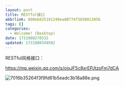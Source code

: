 ```yaml
---
layout: post
title: RESTful接口
abbrlink: 890eb825191249ea80774f3b5881385b
tags: []
categories:
  - Welcome! (Desktop)
date: 1731980270332
updated: 1731980349582
---
```


RESTful风格接口：

<https://mp.weixin.qq.com/s/ojyJF5c8xrEPJtzoFm7dCA>

![7016b35264f3f9fd61b5eadc3b18a88e.png](/resources/557794fcce3b4213b52449296169e442.png)
